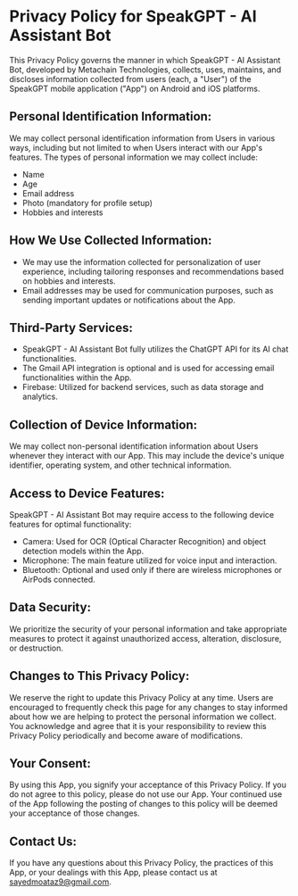 # Privacy Policy for SpeakGPT - AI Assistant Bot

This Privacy Policy governs the manner in which SpeakGPT - AI Assistant Bot, developed by Metachain Technologies, collects, uses, maintains, and discloses information collected from users (each, a "User") of the SpeakGPT mobile application ("App") on Android and iOS platforms.

## Personal Identification Information:

We may collect personal identification information from Users in various ways, including but not limited to when Users interact with our App's features. The types of personal information we may collect include:

- Name
- Age
- Email address
- Photo (mandatory for profile setup)
- Hobbies and interests

## How We Use Collected Information:

- We may use the information collected for personalization of user experience, including tailoring responses and recommendations based on hobbies and interests.
- Email addresses may be used for communication purposes, such as sending important updates or notifications about the App.

## Third-Party Services:

- SpeakGPT - AI Assistant Bot fully utilizes the ChatGPT API for its AI chat functionalities.
- The Gmail API integration is optional and is used for accessing email functionalities within the App.
- Firebase: Utilized for backend services, such as data storage and analytics.

## Collection of Device Information:

We may collect non-personal identification information about Users whenever they interact with our App. This may include the device's unique identifier, operating system, and other technical information.

## Access to Device Features:

SpeakGPT - AI Assistant Bot may require access to the following device features for optimal functionality:
- Camera: Used for OCR (Optical Character Recognition) and object detection models within the App.
- Microphone: The main feature utilized for voice input and interaction.
- Bluetooth: Optional and used only if there are wireless microphones or AirPods connected.

## Data Security:

We prioritize the security of your personal information and take appropriate measures to protect it against unauthorized access, alteration, disclosure, or destruction.

## Changes to This Privacy Policy:

We reserve the right to update this Privacy Policy at any time. Users are encouraged to frequently check this page for any changes to stay informed about how we are helping to protect the personal information we collect. You acknowledge and agree that it is your responsibility to review this Privacy Policy periodically and become aware of modifications.

## Your Consent:

By using this App, you signify your acceptance of this Privacy Policy. If you do not agree to this policy, please do not use our App. Your continued use of the App following the posting of changes to this policy will be deemed your acceptance of those changes.

## Contact Us:

If you have any questions about this Privacy Policy, the practices of this App, or your dealings with this App, please contact us at sayedmoataz9@gmail.com.
